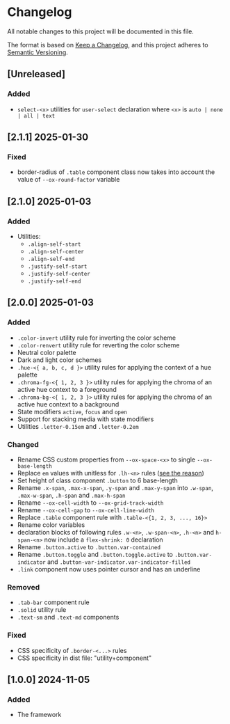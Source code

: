 # Changelog

All notable changes to this project will be documented in this file.

The format is based on [Keep a Changelog](https://keepachangelog.com/en/1.1.0/),
and this project adheres to [Semantic Versioning](https://semver.org/spec/v2.0.0.html).

## [Unreleased]

### Added

- `select-<x>` utilities for `user-select` declaration where `<x>` is `auto | none | all | text`

## [2.1.1] 2025-01-30

### Fixed

- border-radius of `.table` component class now takes into account the value of `--ox-round-factor` variable

## [2.1.0] 2025-01-03

### Added

- Utilities:
  - `.align-self-start`
  - `.align-self-center`
  - `.align-self-end`
  - `.justify-self-start`
  - `.justify-self-center`
  - `.justify-self-end`

## [2.0.0] 2025-01-03

### Added

- `.color-invert` utility rule for inverting the color scheme
- `.color-renvert` utility rule for reverting the color scheme
- Neutral color palette
- Dark and light color schemes
- `.hue-<{ a, b, c, d }>` utility rules for applying the context of a hue palette
- `.chroma-fg-<{ 1, 2, 3 }>` utility rules for applying the chroma of an active hue context to a foreground
- `.chroma-bg-<{ 1, 2, 3 }>` utility rules for applying the chroma of an active hue context to a background
- State modifiers `active`, `focus` and `open`
- Support for stacking media with state modifiers
- Utilities `.letter-0.15em` and `.letter-0.2em`

### Changed

- Rename CSS custom properties from `--ox-space-<x>` to single `--ox-base-length`
- Replace `em` values with unitless for `.lh-<n>` rules ([see the reason](https://developer.mozilla.org/en-US/docs/Web/CSS/line-height#prefer_unitless_numbers_for_line-height_values))
- Set height of class component `.button` to 6 base-length
- Rename `.x-span`, `.max-x-span`, `.y-span` and `.max-y-span` into `.w-span`, `.max-w-span`, `.h-span` and `.max-h-span`
- Rename `--ox-cell-width` to `--ox-grid-track-width`
- Rename `--ox-cell-gap` to `--ox-cell-line-width`
- Replace `.table` component rule with `.table-<{1, 2, 3, ..., 16}>`
- Rename color variables
- declaration blocks of following rules `.w-<n>`, `.w-span-<n>`, `.h-<n>` and `h-span-<n>` now include a `flex-shrink: 0` declaration
- Rename `.button.active` to `.button.var-contained`
- Rename `.button.toggle` and `.button.toggle.active` to `.button.var-indicator` and `.button-var-indicator.var-indicator-filled`
- `.link` component now uses pointer cursor and has an underline

### Removed

- `.tab-bar` component rule
- `.solid` utility rule
- `.text-sm` and `.text-md` components

### Fixed

- CSS specificity of `.border-<...>` rules
- CSS specificity in dist file: "utility+component"

## [1.0.0] 2024-11-05

### Added

- The framework
